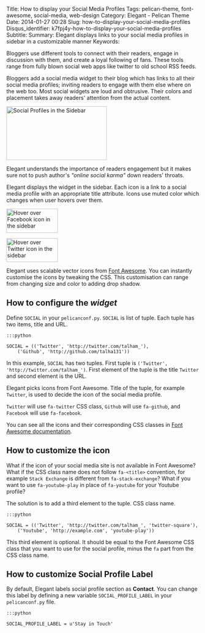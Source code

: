 Title: How to display your Social Media Profiles
Tags: pelican-theme, font-awesome, social-media, web-design
Category: Elegant - Pelican Theme
Date: 2014-01-27 00:28
Slug: how-to-display-your-social-media-profiles
Disqus_identifier: k7fpj4y-how-to-display-your-social-media-profiles
Subtitle:
Summary: Elegant displays links to your social media profiles in sidebar in a customizable manner
Keywords:

Bloggers use different tools to connect with their readers, engage in
discussion with them, and create a loyal following of fans. These tools range
from fully blown social web apps like twitter to old school RSS feeds.

Bloggers add a social media widget to their blog which has links to all their
social media profiles; inviting readers to engage with them else where on the
web too. Most social widgets are loud and obtrusive. Their colors and placement
takes away readers' attention from the actual content.

<img class="align-right" style="width: 262.0px; height: 140.0px;"
src="|filename|/images/social-profiles-sidebar-default.png" alt="Social
Profiles in the Sidebar" />

Elegant understands the importance of readers engagement but it makes sure
not to push author's *"online social karma"* down readers' throats.

Elegant displays the widget in the sidebar. Each icon is a link to a social
media profile with an appropriate title attribute. Icons use muted color which
changes when user hovers over them.

<img class="align-right" style="width: 134.0px; height: 62.5px;"
src="|filename|/images/social-profiles-sidebar-facebook.png" alt="Hover over
Facebook icon in the sidebar" />

<img class="align-right" style="width: 134.0px; height: 62.5px;"
src="|filename|/images/social-profiles-sidebar-twitter.png" alt="Hover over
Twitter icon in the sidebar" />

Elegant uses scalable vector icons from [Font
Awesome](http://fortawesome.github.io/Font-Awesome/). You can instantly
customise the icons by tweaking the CSS. This customisation can range from
changing size and color to adding drop shadow.

How to configure the *widget*
-----------------------------

Define `SOCIAL` in your `pelicanconf.py`. `SOCIAL` is list of tuple. Each tuple
has two items, title and URL.

    :::python

    SOCIAL = (('Twitter', 'http://twitter.com/talham_'),
        ('Github', 'http://github.com/talha131'))

In this example, `SOCIAL` has two tuples. First tuple is `('Twitter',
'http://twitter.com/talham_')`. First element of the tuple is the title
`Twitter` and second element is the URL.

Elegant picks icons from Font Awesome. Title of the tuple, for example
`Twitter`, is used to decide the icon of the social media profile.

`Twitter` will use `fa-twitter` CSS class, `Github` will use `fa-github`, and
`Facebook` will use `fa-facebook`.

You can see all the icons and their corresponding CSS classes in [Font Awesome
documentation](http://fortawesome.github.io/Font-Awesome/icons/#brand).

How to customize the icon
-------------------------

What if the icon of your social media site is not available in Font Awesome?
What if the CSS class name does not follow `fa-<title>` convention, for example
`Stack Exchange` is different from `fa-stack-exchange`? What if you want to use
`fa-youtube-play` in place of `fa-youtube` for your Youtube profile?

The solution is to add a third element to the tuple. CSS class name.

    :::python

    SOCIAL = (('Twitter', 'http://twitter.com/talham_', 'twitter-square'),
        ('Youtube', 'http://example.com', 'youtube-play'))

This third element is optional. It should be equal to the Font Awesome CSS
class that you want to use for the social profile, minus the `fa` part from the
CSS class name.

How to customize Social Profile Label
-------------------------------------

By default, Elegant labels social profile section as **Contact**. You can
change this label by defining a new variable `SOCIAL_PROFILE_LABEL` in your
`pelicanconf.py` file.

    :::python

    SOCIAL_PROFILE_LABEL = u'Stay in Touch'

